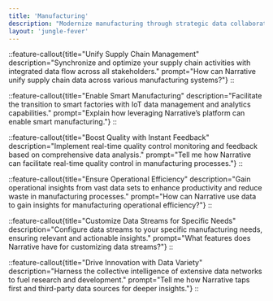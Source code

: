 ```yaml
---
title: 'Manufacturing'
description: "Modernize manufacturing through strategic data collaboration with Narrative's scalable platform, designed to streamline processes and enhance product innovation."
layout: 'jungle-fever'
---
```

::feature-callout{title="Unify Supply Chain Management" description="Synchronize and optimize your supply chain activities with integrated data flow across all stakeholders." prompt="How can Narrative unify supply chain data across various manufacturing systems?"}
::

::feature-callout{title="Enable Smart Manufacturing" description="Facilitate the transition to smart factories with IoT data management and analytics capabilities." prompt="Explain how leveraging Narrative’s platform can enable smart manufacturing."}
::

::feature-callout{title="Boost Quality with Instant Feedback" description="Implement real-time quality control monitoring and feedback based on comprehensive data analysis." prompt="Tell me how Narrative can facilitate real-time quality control in manufacturing processes."}
::

::feature-callout{title="Ensure Operational Efficiency" description="Gain operational insights from vast data sets to enhance productivity and reduce waste in manufacturing processes." prompt="How can Narrative use data to gain insights for manufacturing operational efficiency?"}
::

::feature-callout{title="Customize Data Streams for Specific Needs" description="Configure data streams to your specific manufacturing needs, ensuring relevant and actionable insights." prompt="What features does Narrative have for customizing data streams?"}
::

::feature-callout{title="Drive Innovation with Data Variety" description="Harness the collective intelligence of extensive data networks to fuel research and development." prompt="Tell me how Narrative taps first and third-party data sources for deeper insights."}
::
